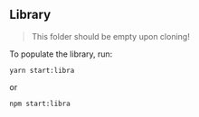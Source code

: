 ## Library

> This folder should be empty upon cloning!

To populate the library, run:

```
yarn start:libra
```

or

```
npm start:libra
```
